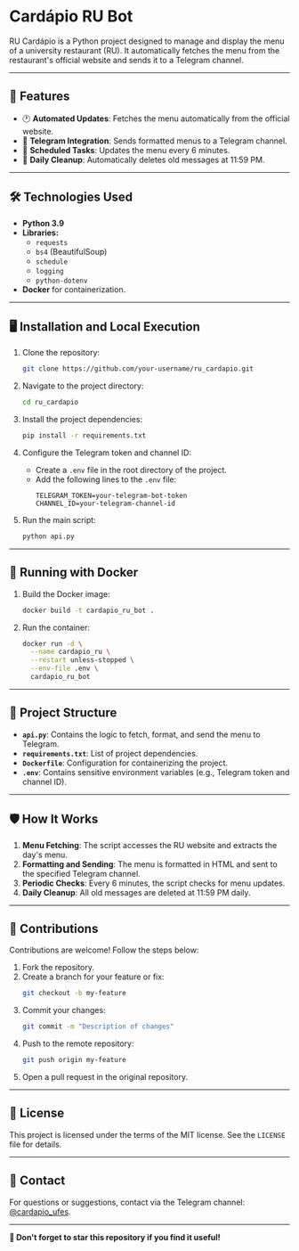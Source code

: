 # Cardápio RU Bot

RU Cardápio is a Python project designed to manage and display the menu of a university restaurant (RU). It automatically fetches the menu from the restaurant's official website and sends it to a Telegram channel.

---

## 🚀 Features

- 🕐 **Automated Updates**: Fetches the menu automatically from the official website.
- 💬 **Telegram Integration**: Sends formatted menus to a Telegram channel.
- 🔄 **Scheduled Tasks**: Updates the menu every 6 minutes.
- 🧹 **Daily Cleanup**: Automatically deletes old messages at 11:59 PM.

---

## 🛠️ Technologies Used

- **Python 3.9**
- **Libraries:**
  - `requests`
  - `bs4` (BeautifulSoup)
  - `schedule`
  - `logging`
  - `python-dotenv`
- **Docker** for containerization.

---

## 🖥️ Installation and Local Execution

1. Clone the repository:
    ```bash
    git clone https://github.com/your-username/ru_cardapio.git
    ```

2. Navigate to the project directory:
    ```bash
    cd ru_cardapio
    ```

3. Install the project dependencies:
    ```bash
    pip install -r requirements.txt
    ```

4. Configure the Telegram token and channel ID:
   - Create a `.env` file in the root directory of the project.
   - Add the following lines to the `.env` file:
     ```env
     TELEGRAM_TOKEN=your-telegram-bot-token
     CHANNEL_ID=your-telegram-channel-id
     ```

5. Run the main script:
    ```bash
    python api.py
    ```

---

## 🐳 Running with Docker

1. Build the Docker image:
    ```bash
    docker build -t cardapio_ru_bot .
    ```

2. Run the container:
    ```bash
    docker run -d \
      --name cardapio_ru \
      --restart unless-stopped \
      --env-file .env \
      cardapio_ru_bot
    ```

---

## 📂 Project Structure

- **`api.py`**: Contains the logic to fetch, format, and send the menu to Telegram.
- **`requirements.txt`**: List of project dependencies.
- **`Dockerfile`**: Configuration for containerizing the project.
- **`.env`**: Contains sensitive environment variables (e.g., Telegram token and channel ID).

---

## 🛡️ How It Works

1. **Menu Fetching**: The script accesses the RU website and extracts the day's menu.
2. **Formatting and Sending**: The menu is formatted in HTML and sent to the specified Telegram channel.
3. **Periodic Checks**: Every 6 minutes, the script checks for menu updates.
4. **Daily Cleanup**: All old messages are deleted at 11:59 PM daily.

---

## 🤝 Contributions

Contributions are welcome! Follow the steps below:

1. Fork the repository.
2. Create a branch for your feature or fix:
    ```bash
    git checkout -b my-feature
    ```
3. Commit your changes:
    ```bash
    git commit -m "Description of changes"
    ```
4. Push to the remote repository:
    ```bash
    git push origin my-feature
    ```
5. Open a pull request in the original repository.

---

## 📜 License

This project is licensed under the terms of the MIT license. See the `LICENSE` file for details.

---

## 📧 Contact

For questions or suggestions, contact via the Telegram channel: [@cardapio_ufes](https://t.me/cardapio_ufes).

---

**🌟 Don't forget to star this repository if you find it useful!**

